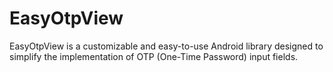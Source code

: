 # EasyOtpView
EasyOtpView is a customizable and easy-to-use Android library designed to simplify the implementation of OTP (One-Time Password) input fields.
